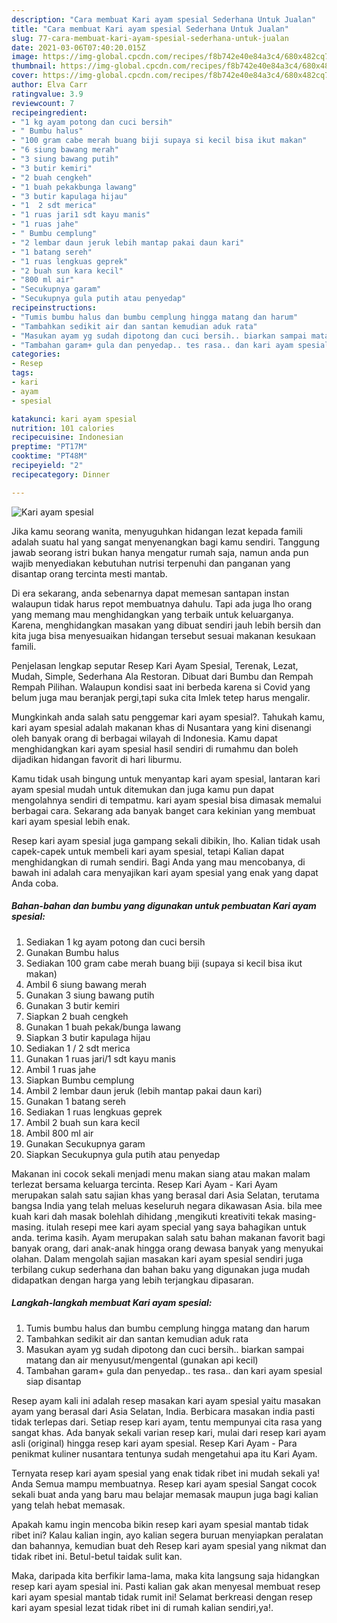 ```yaml
---
description: "Cara membuat Kari ayam spesial Sederhana Untuk Jualan"
title: "Cara membuat Kari ayam spesial Sederhana Untuk Jualan"
slug: 77-cara-membuat-kari-ayam-spesial-sederhana-untuk-jualan
date: 2021-03-06T07:40:20.015Z
image: https://img-global.cpcdn.com/recipes/f8b742e40e84a3c4/680x482cq70/kari-ayam-spesial-foto-resep-utama.jpg
thumbnail: https://img-global.cpcdn.com/recipes/f8b742e40e84a3c4/680x482cq70/kari-ayam-spesial-foto-resep-utama.jpg
cover: https://img-global.cpcdn.com/recipes/f8b742e40e84a3c4/680x482cq70/kari-ayam-spesial-foto-resep-utama.jpg
author: Elva Carr
ratingvalue: 3.9
reviewcount: 7
recipeingredient:
- "1 kg ayam potong dan cuci bersih"
- " Bumbu halus"
- "100 gram cabe merah buang biji supaya si kecil bisa ikut makan"
- "6 siung bawang merah"
- "3 siung bawang putih"
- "3 butir kemiri"
- "2 buah cengkeh"
- "1 buah pekakbunga lawang"
- "3 butir kapulaga hijau"
- "1  2 sdt merica"
- "1 ruas jari1 sdt kayu manis"
- "1 ruas jahe"
- " Bumbu cemplung"
- "2 lembar daun jeruk lebih mantap pakai daun kari"
- "1 batang sereh"
- "1 ruas lengkuas geprek"
- "2 buah sun kara kecil"
- "800 ml air"
- "Secukupnya garam"
- "Secukupnya gula putih atau penyedap"
recipeinstructions:
- "Tumis bumbu halus dan bumbu cemplung hingga matang dan harum"
- "Tambahkan sedikit air dan santan kemudian aduk rata"
- "Masukan ayam yg sudah dipotong dan cuci bersih.. biarkan sampai matang dan air menyusut/mengental (gunakan api kecil)"
- "Tambahan garam+ gula dan penyedap.. tes rasa.. dan kari ayam spesial siap disantap"
categories:
- Resep
tags:
- kari
- ayam
- spesial

katakunci: kari ayam spesial 
nutrition: 101 calories
recipecuisine: Indonesian
preptime: "PT17M"
cooktime: "PT48M"
recipeyield: "2"
recipecategory: Dinner

---
```



![Kari ayam spesial](https://img-global.cpcdn.com/recipes/f8b742e40e84a3c4/680x482cq70/kari-ayam-spesial-foto-resep-utama.jpg)

Jika kamu seorang wanita, menyuguhkan hidangan lezat kepada famili adalah suatu hal yang sangat menyenangkan bagi kamu sendiri. Tanggung jawab seorang istri bukan hanya mengatur rumah saja, namun anda pun wajib menyediakan kebutuhan nutrisi terpenuhi dan panganan yang disantap orang tercinta mesti mantab.

Di era  sekarang, anda sebenarnya dapat memesan santapan instan walaupun tidak harus repot membuatnya dahulu. Tapi ada juga lho orang yang memang mau menghidangkan yang terbaik untuk keluarganya. Karena, menghidangkan masakan yang dibuat sendiri jauh lebih bersih dan kita juga bisa menyesuaikan hidangan tersebut sesuai makanan kesukaan famili. 

Penjelasan lengkap seputar Resep Kari Ayam Spesial, Terenak, Lezat, Mudah, Simple, Sederhana Ala Restoran. Dibuat dari Bumbu dan Rempah Rempah Pilihan. Walaupun kondisi saat ini berbeda karena si Covid yang belum juga mau beranjak pergi,tapi suka cita Imlek tetep harus mengalir.

Mungkinkah anda salah satu penggemar kari ayam spesial?. Tahukah kamu, kari ayam spesial adalah makanan khas di Nusantara yang kini disenangi oleh banyak orang di berbagai wilayah di Indonesia. Kamu dapat menghidangkan kari ayam spesial hasil sendiri di rumahmu dan boleh dijadikan hidangan favorit di hari liburmu.

Kamu tidak usah bingung untuk menyantap kari ayam spesial, lantaran kari ayam spesial mudah untuk ditemukan dan juga kamu pun dapat mengolahnya sendiri di tempatmu. kari ayam spesial bisa dimasak memalui berbagai cara. Sekarang ada banyak banget cara kekinian yang membuat kari ayam spesial lebih enak.

Resep kari ayam spesial juga gampang sekali dibikin, lho. Kalian tidak usah capek-capek untuk membeli kari ayam spesial, tetapi Kalian dapat menghidangkan di rumah sendiri. Bagi Anda yang mau mencobanya, di bawah ini adalah cara menyajikan kari ayam spesial yang enak yang dapat Anda coba.

<!--inarticleads1-->

##### Bahan-bahan dan bumbu yang digunakan untuk pembuatan Kari ayam spesial:

1. Sediakan 1 kg ayam potong dan cuci bersih
1. Gunakan  Bumbu halus
1. Sediakan 100 gram cabe merah buang biji (supaya si kecil bisa ikut makan)
1. Ambil 6 siung bawang merah
1. Gunakan 3 siung bawang putih
1. Gunakan 3 butir kemiri
1. Siapkan 2 buah cengkeh
1. Gunakan 1 buah pekak/bunga lawang
1. Siapkan 3 butir kapulaga hijau
1. Sediakan 1 / 2 sdt merica
1. Gunakan 1 ruas jari/1 sdt kayu manis
1. Ambil 1 ruas jahe
1. Siapkan  Bumbu cemplung
1. Ambil 2 lembar daun jeruk (lebih mantap pakai daun kari)
1. Gunakan 1 batang sereh
1. Sediakan 1 ruas lengkuas geprek
1. Ambil 2 buah sun kara kecil
1. Ambil 800 ml air
1. Gunakan Secukupnya garam
1. Siapkan Secukupnya gula putih atau penyedap


Makanan ini cocok sekali menjadi menu makan siang atau makan malam terlezat bersama keluarga tercinta. Resep Kari Ayam - Kari Ayam merupakan salah satu sajian khas yang berasal dari Asia Selatan, terutama bangsa India yang telah meluas keseluruh negara dikawasan Asia. bila mee kuah kari dah masak bolehlah dihidang ,mengikuti kreativiti tekak masing-masing. itulah resepi mee kari ayam special yang saya bahagikan untuk anda. terima kasih. Ayam merupakan salah satu bahan makanan favorit bagi banyak orang, dari anak-anak hingga orang dewasa banyak yang menyukai olahan. Dalam mengolah sajian masakan kari ayam spesial sendiri juga terbilang cukup sederhana dan bahan baku yang digunakan juga mudah didapatkan dengan harga yang lebih terjangkau dipasaran. 

<!--inarticleads2-->

##### Langkah-langkah membuat Kari ayam spesial:

1. Tumis bumbu halus dan bumbu cemplung hingga matang dan harum
1. Tambahkan sedikit air dan santan kemudian aduk rata
1. Masukan ayam yg sudah dipotong dan cuci bersih.. biarkan sampai matang dan air menyusut/mengental (gunakan api kecil)
1. Tambahan garam+ gula dan penyedap.. tes rasa.. dan kari ayam spesial siap disantap


Resep ayam kali ini adalah resep masakan kari ayam spesial yaitu masakan ayam yang berasal dari Asia Selatan, India. Berbicara masakan india pasti tidak terlepas dari. Setiap resep kari ayam, tentu mempunyai cita rasa yang sangat khas. Ada banyak sekali varian resep kari, mulai dari resep kari ayam asli (original) hingga resep kari ayam spesial. Resep Kari Ayam - Para penikmat kuliner nusantara tentunya sudah mengetahui apa itu Kari Ayam. 

Ternyata resep kari ayam spesial yang enak tidak ribet ini mudah sekali ya! Anda Semua mampu membuatnya. Resep kari ayam spesial Sangat cocok sekali buat anda yang baru mau belajar memasak maupun juga bagi kalian yang telah hebat memasak.

Apakah kamu ingin mencoba bikin resep kari ayam spesial mantab tidak ribet ini? Kalau kalian ingin, ayo kalian segera buruan menyiapkan peralatan dan bahannya, kemudian buat deh Resep kari ayam spesial yang nikmat dan tidak ribet ini. Betul-betul taidak sulit kan. 

Maka, daripada kita berfikir lama-lama, maka kita langsung saja hidangkan resep kari ayam spesial ini. Pasti kalian gak akan menyesal membuat resep kari ayam spesial mantab tidak rumit ini! Selamat berkreasi dengan resep kari ayam spesial lezat tidak ribet ini di rumah kalian sendiri,ya!.


